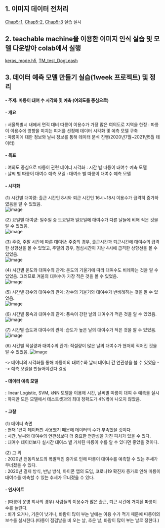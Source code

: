 ## 1. 이미지 데이터 전처리  
[Chap5-1](https://github.com/jini11/Data_Analysis/blob/main/11.13/Chap5-1.ipynb), [Chap5-2](https://github.com/jini11/Data_Analysis/blob/main/11.13/Chap5-2.ipynb), [Chap5-3](https://github.com/jini11/Data_Analysis/blob/main/11.13/Chap5-3.ipynb) 실습 실시  
 
## 2. teachable machine을 이용한 이미지 인식 실습 및 모델 다운받아 colab에서 실행
[keras_mode.h5](https://github.com/jini11/Data_Analysis/blob/main/11.13/keras_model.h5), [TM_test_DogLeash](https://github.com/jini11/Data_Analysis/blob/main/11.13/TM_test_DogLeash.ipynb) 
 
## 3. 데이터 예측 모델 만들기 실습(1week 프로젝트) 및 정리

#### - 주제: 따릉이 대여 수 시각화 및 예측 (여의도를 중심으로)  
  
#### - 개요
: 서울특별시 내에서 면적 대비 따릉이 이용수가 가장 많은 여의도로 지역을 한정
: 따릉이 이용수에 영향을 미치는 피처를 선정해 데이터 시각화 및 예측 모델 구축  
: 따릉이에 대한 정보와 날씨 정보를 통해 데이터 분석 진행(2020년7월~2021년5월 데이터)  

#### - 목표
: 여의도 중심으로 따릉이 관련 데이터 시각화
: 시간 별 따릉이 대여수 예측 모델  
: 날씨 별 따릉이 대여수 예측 모델
: 대여소 별 따릉이 대여수 예측 모델

#### - 시각화  
(1) 시간별 대여량: 출근 시간인 8시와 퇴근 시간인 16시~18시 이용수가 급격히 증가하였음을 알 수 있었음.   
![image](https://user-images.githubusercontent.com/78905126/141650299-234cf2c2-3b66-44b6-9923-5bb40c18619b.png)

(2) 요일별 대여량: 일주일 중 토요일과 일요일에 대여수가 다른 날들에 비해 적은 것을 알 수 있었음.    
![image](https://user-images.githubusercontent.com/78905126/141650296-c33ff2dc-df8a-4ad5-ad30-b756a9c354ed.png)

(3) 주중, 주말 시간에 따른 대여량: 주중의 경우, 출근시간과 퇴근시간에 대여수의 급격한 상향선을 볼 수 있었고, 주말의 경우, 점심시간이 지난 4시에 급격한 상향선을 볼 수 있었음.  
![image](https://user-images.githubusercontent.com/78905126/141650292-924d6753-3d18-42d4-ad26-731f77b6d5ed.png)

(4) 시간별 온도와 대여수의 관계: 온도의 기울기에 따라 대여수도 비례하는 것을 알 수 있었음. 그러므로 겨울의 대여수가 가장 적은 것을 볼 수 있었음.    
![image](https://user-images.githubusercontent.com/78905126/141650372-6f87c82b-1f06-4137-856b-0117dc1ac041.png)

(5) 시간별 강수와 대여수의 관계: 강수의 기울기와 대여수가 반비례하는 것을 알 수 있었음.    
![image](https://user-images.githubusercontent.com/78905126/141650421-5ee3aa0c-7067-449b-9608-26af92423a13.png)

(6) 시간별 풍속과 대여수의 관계: 풍속이 강한 날의 대여수가 적은 것을 알 수 있었음.  
![image](https://user-images.githubusercontent.com/78905126/141650431-0500dfaa-0c17-4061-95f7-b44d804ad6a3.png)

(7) 시간별 습도과 대여수의 관계: 습도가 높은 날의 대여수가 적은 것을 알 수 있었음.  
![image](https://user-images.githubusercontent.com/78905126/141650465-99c72a62-4b34-4113-97d8-0fd5d039d0f0.png)


(6) 시간별 적설량과 대여수의 관계: 적설량이 많은 날의 대여수가 현저히 적어진 것을 알 수 있었음.
![image](https://user-images.githubusercontent.com/78905126/141650482-984fa3a9-55d6-44da-9319-4ed7bec613e7.png)

-> 데이터의 시각화를 통해 따릉이의 대여수와 날씨 데이터 간 연관성을 볼 수 있었음 --> 예측 모델을 만들어야겠다 결정

#### - 데이터 예측 모델  
: linear Logistic, SVM, kNN 모델을 이용해 시간, 날씨별 따릉이 대여 수 예측을 실시  
: 하지만 모든 모델에서 테스트셋과의 최대 정확도가 4%밖에 나오지 않았음.  

#### - 고찰
(1) 데이터 측면  
: 현재 1년치 데이터만 사용했기 때문에 데이터의 수가 부족했을 것이다.  
: 시간, 날씨와 대여수의 연관성보다 더 중요한 연관성을 가진 피처가 있을 수 있다.    
: 대여수 데이터보다 실시간 대여소 별 거치된 따릉이 수를 알 수 있다면 좋았을 것이다.  

(2) 그 외  
: 2020년 전동킥보드의 폭발적인 증가로 인해 따릉이 대여수를 예측할 수 있는 추세가 무너졌을 수 있다.  
: 2020년 결제 방식, 반납 방식, 아이폰 앱의 도입, 코로나19 확진자 증가로 인해 따릉이 대여수를 예측할 수 있는 추세가 무너졌을 수 있다.  

#### - 인사이트  
: (따릉이 운영 회사의 경우) 사람들의 이용수가 많은 출근, 퇴근 시간에 거치된 따릉이 수를 늘린다.  
: 비가 오거나, 기온이 낮거나, 바람이 많이 부는 날에는 이용 수가 적기 때문에 따릉이의 보수를 실시한다.(따릉이 점검날을 비 오는 날, 추운 날, 바람이 많이 부는 날로 정한다.)  
